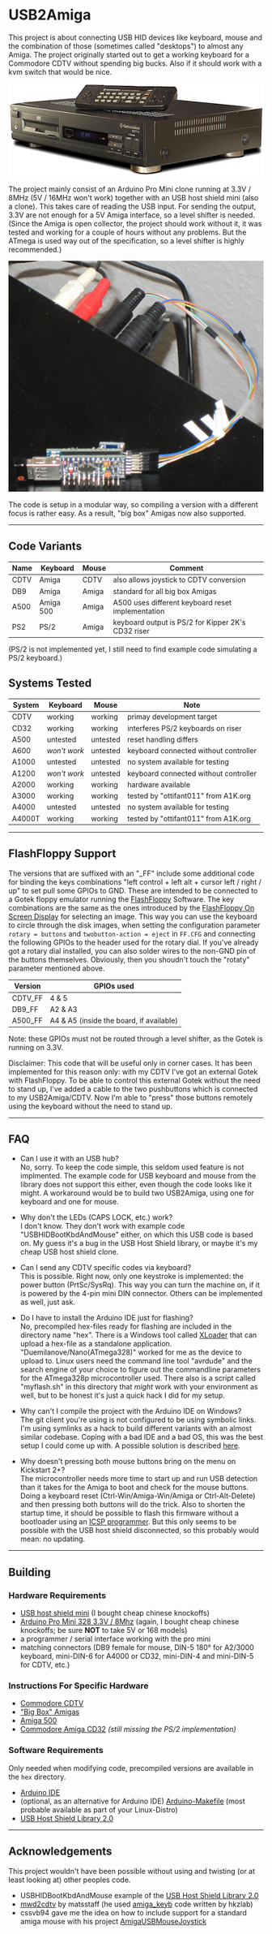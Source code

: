 USB2Amiga
=========

This project is about connecting USB HID devices like keyboard, mouse and the
combination of those (sometimes called "desktops") to almost any Amiga. The
project originally started out to get a working keyboard for a Commodore CDTV
without spending big bucks. Also if it should work with a kvm switch that would
be nice.

![CDTV](images/cdtv.jpg)

The project mainly consist of an Arduino Pro Mini clone running at 3.3V / 8MHz
(5V / 16MHz won't work) together with an USB host shield mini (also a clone).
This takes care of reading the USB input. For sending the output, 3.3V are
not enough for a 5V Amiga interface, so a level shifter is needed. (Since the
Amiga is open collector, the project should work without it, it was tested and
working for a couple of hours without any problems. But the ATmega is used way
out of the specification, so a level shifter is highly recommended.)

![DevBoard](images/prot_board.jpg)

The code is setup in a modular way, so compiling a version with a different
focus is rather easy. As a result, "big box" Amigas now also supported.

------------------------------------------------------------------------------

Code Variants
-------------

Name | Keyboard  | Mouse | Comment
-----|-----------|-------|----------------------------------------------------
CDTV | Amiga     | CDTV  | also allows joystick to CDTV conversion
DB9  | Amiga     | Amiga | standard for all big box Amigas
A500 | Amiga 500 | Amiga | A500 uses different keyboard reset implementation
PS2  | PS/2      | Amiga | keyboard output is PS/2 for Kipper 2K's CD32 riser

(PS/2 is not implemented yet, I still need to find example code simulating a
PS/2 keyboard.)


Systems Tested
--------------

System | Keyboard     | Mouse    | Note
-------|--------------|----------|----------------------------------------
CDTV   | working      | working  | primay development target
CD32   | working      | working  | interferes PS/2 keyboards on riser
A500   | untested     | untested | reset handling differs
A600   | *won't work* | untested | keyboard connected without controller
A1000  | untested     | untested | no system available for testing
A1200  | *won't work* | untested | keyboard connected without controller
A2000  | working      | working  | hardware available
A3000  | working      | working  | tested by "ottifant011" from A1K.org
A4000  | untested     | untested | no system available for testing
A4000T | working      | working  | tested by "ottifant011" from A1K.org

------------------------------------------------------------------------------

FlashFloppy Support
-------------------

The versions that are suffixed with an "_FF" include some additional code for
binding the keys combinations "left control + left alt + cursor left / right /
up" to set pull some GPIOs to GND. These are intended to be connected to a
Gotek floppy emulator running the
[FlashFloppy](https://github.com/keirf/FlashFloppy)
Software. The key combinations are the same as the ones introduced by the
[FlashFloppy On Screen Display](https://github.com/keirf/FF_OSD) for selecting
an image. This way you can use the keyboard to circle through the disk images,
when setting the configuration parameter `rotary = buttons` and
`twobutton-action = eject` in `FF.CFG` and connecting the following GPIOs to
the header used for the rotary dial. If you've already got a rotary dial
installed, you can also solder wires to the non-GND pin of the buttons
themselves. Obviously, then you shoudn't touch the "rotaty" parameter
mentioned above.

Version | GPIOs used
--------|------------------------------------------
CDTV_FF | 4 & 5
DB9_FF  | A2 & A3
A500_FF | A4 & A5 (inside the board, if available)

Note: these GPIOs must not be routed through a level shifter, as the Gotek is
running on 3.3V.

Disclaimer: This code that will be useful only in corner cases. It has been
implemented for this reason only: with my CDTV I've got an external Gotek with
FlashFloppy. To be able to control this external Gotek without the need to
stand up, I've added a cable to the two pushbuttons which is connected to
my USB2Amiga/CDTV. Now I'm able to "press" those buttons remotely using the
keyboard without the need to stand up.

------------------------------------------------------------------------------

FAQ
---

* Can I use it with an USB hub? \
  No, sorry. To keep the code simple, this seldom used feature is not
  implmented. The example code for USB keyboard and mouse from the library
  does not support this either, even though the code looks like it might. A
  workaround would be to build two USB2Amiga, using one for keyboard and one
  for mouse.

* Why don't the LEDs (CAPS LOCK, etc.) work? \
  I don't know. They don't work with example code "USBHIDBootKbdAndMouse"
  either, on which this USB code is based on. My guess it's a bug in the USB
  Host Shield library, or maybe it's my cheap USB host shield clone.

* Can I send any CDTV specific codes via keyboard? \
  This is possible. Right now, only one keystroke is implemented: the power
  button (PrtSc/SysRq). This way you can turn the machine on, if it is
  powered by the 4-pin mini DIN connector. Others can be implemented as well,
  just ask.

* Do I have to install the Arduino IDE just for flashing? \
  No, precompiled hex-files ready for flashing are included in the directory
  name "hex". There is a Windows tool called
  [XLoader](https://www.hobbytronics.co.uk/arduino-xloader) that can upload
  a hex-file as a standalone application. "Duemilanove/Nano(ATmega328)"
  worked for me as the device to upload to. Linux users need the command
  line tool "avrdude" and the search engine of your choice to figure out
  the commandline parameters for the ATmega328p microcontroller used. There
  also is a script called "myflash.sh" in this directory that _might_ work
  with your environment as well, but to be honest it's just a quick hack I
  did for my setup.

* Why can't I compile the project with the Arduino IDE on Windows? \
  The git client you're using is not configured to be using symbolic links.
  I'm using symlinks as a hack to build different variants with an almost
  similar codebase. Coping with a bad IDE and a bad OS, this was the best
  setup I could come up with. A possible solution is described
  [here](https://github.community/t/git-bash-symbolic-links-on-windows/522/4).

* Why doesn't pressing both mouse buttons bring on the menu on Kickstart 2+? \
  The microcontroller needs more time to start up and run USB detection than
  it takes for the Amiga to boot and check for the mouse buttons. Doing a
  keyboard reset (Ctrl-Win/Amiga-Win/Amiga or Ctrl-Alt-Delete) and then
  pressing both buttons will do the trick. Also to shorten the startup time,
  it should be possible to flash this firmware without a bootloader using an
  [ICSP programmer](https://en.wikipedia.org/wiki/In-system_programming).
  But this only seems to be possible with the USB host shield disconnected,
  so this probably would mean: no updating.

------------------------------------------------------------------------------

Building
--------

### Hardware Requirements
- [USB host shield mini](https://www.shop.tkjelectronics.dk/product_info.php?products_id=45)
  (I bought cheap chinese knockoffs)
- [Arduino Pro Mini 328 3.3V / 8Mhz](https://www.adafruit.com/product/2377)
  (again, I bought cheap chinese knockoffs;
   be sure **NOT** to take 5V or 168 models)
- a programmer / serial interface working with the pro mini
- matching connectors (DB9 female for mouse, DIN-5 180° for A2/3000 keyboard,
  mini-DIN-6 for A4000 or CD32, mini-DIN-4 and mini-DIN-5 for CDTV, etc.)

### Instructions For Specific Hardware
- [Commodore CDTV](documentation/Build_CDTV.md)
- ["Big Box" Amigas](documentation/Build_DB9.md)
- [Amiga 500](documentation/Build_A500.md)
- [Commodore Amiga CD32](documentation/Build_CD32.md)
  *(still missing the PS/2 implementation)*

### Software Requirements
Only needed when modifying code, precompiled versions are available in the
`hex` directory.
- [Arduino IDE](https://www.arduino.cc/en/Main/Software)
- (optional, as an alternative for Arduino IDE)
  [Arduino-Makefile](https://github.com/sudar/Arduino-Makefile)
  (most probable available as part of your Linux-Distro)
- [USB Host Shield Library 2.0](https://github.com/felis/USB_Host_Shield_2.0)

------------------------------------------------------------------------------

Acknowledgements
----------------

This project wouldn't have been possible without using and twisting (or at
least looking at) other peoples code.

- USBHIDBootKbdAndMouse example of the
  [USB Host Shield Library 2.0](https://github.com/felis/USB_Host_Shield_2.0)
- [mwd2cdtv](https://github.com/matsstaff/mwd2cdtv) by matsstaff (he used
  [amiga_keyb](https://github.com/hkzlab/AVR-Experiments/tree/master/libs/amiga_keyb)
  code written by hkzlab)
- cssvb94 gave me the idea on how to include support for a standard amiga
  mouse with his project
  [AmigaUSBMouseJoystick](https://github.com/cssvb94/AmigaUSBMouseJoystick)

